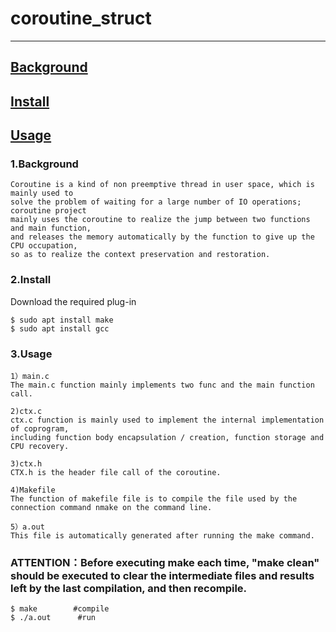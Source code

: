 # coroutine_struct
---
## [Background](#background)
## [Install](#install)
## [Usage](#usage)
### <span id = "background">1.Background</span>
    Coroutine is a kind of non preemptive thread in user space, which is mainly used to 
    solve the problem of waiting for a large number of IO operations; coroutine project 
    mainly uses the coroutine to realize the jump between two functions and main function,
    and releases the memory automatically by the function to give up the CPU occupation, 
    so as to realize the context preservation and restoration.
    
### <span id = "install">2.Install</span>

Download the required plug-in

    $ sudo apt install make
    $ sudo apt install gcc
    
### <span id = "usage">3.Usage</span>
    1）main.c
    The main.c function mainly implements two func and the main function call.
    
    2)ctx.c
    ctx.c function is mainly used to implement the internal implementation of coprogram, 
    including function body encapsulation / creation, function storage and CPU recovery.
    
    3)ctx.h
    CTX.h is the header file call of the coroutine.
    
    4)Makefile
    The function of makefile file is to compile the file used by the connection command nmake on the command line.
    
    5）a.out
    This file is automatically generated after running the make command.
    
### ATTENTION：Before executing make each time, "make clean" should be executed to clear the intermediate files and results left by the last compilation, and then recompile.
    
    $ make        #compile
    $ ./a.out      #run
    

